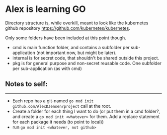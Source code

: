 # Alex is learning GO

Directory structure is, while overkill, meant to look like the kubernetes github repository https://github.com/kubernetes/kubernetes.

Only some folders have been included at this point though.

* cmd is main function folder, and contains a subfolder per sub-application (not important now, but might be later).
* internal is for secret code, that shouldn't be shared outside this project.
* pkg is for general purpose and non-secret reusable code. One subfolder per sub-application (as with cmd)

## Notes to self:
---
* Each repo has a git-named `go mod init github.com/AlexDJensen/project` call at the root.
* Create a folder for each thing I want to do (or put them in a cmd folder?, and create a `go mod init <whatever>` for them. Add a replace statement for each package it needs (to point to local))
* run `go mod init <whatever, not github>`